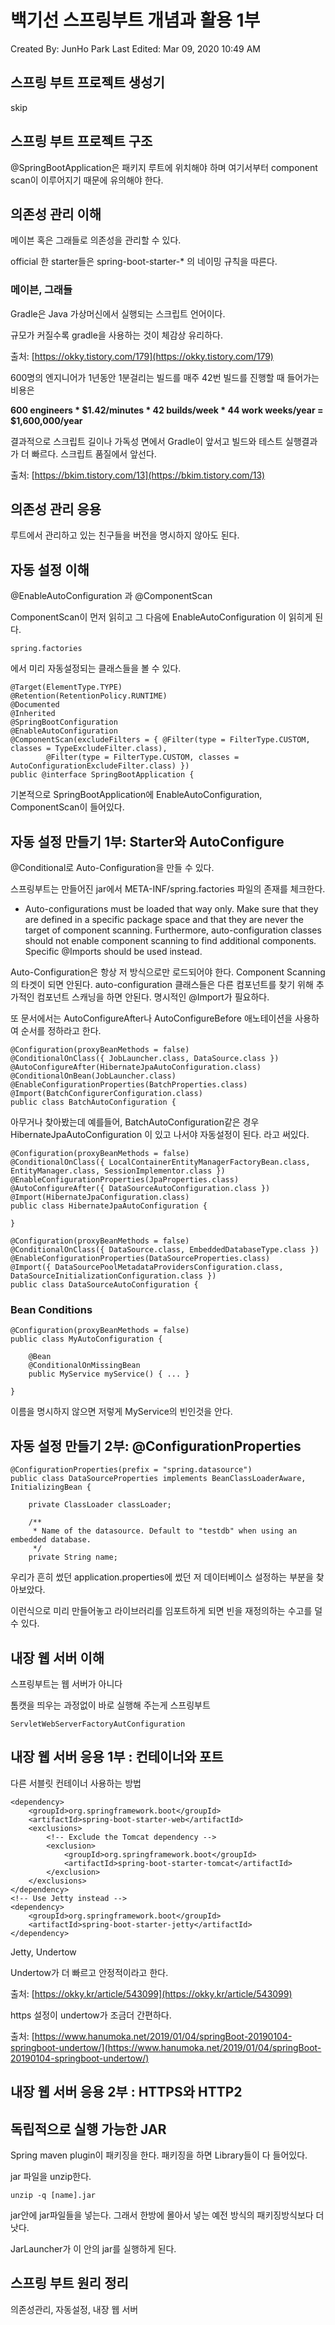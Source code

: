 # 백기선 스프링부트 개념과 활용 1부

Created By: JunHo Park
Last Edited: Mar 09, 2020 10:49 AM

## 스프링 부트 프로젝트 생성기

skip

## 스프링 부트 프로젝트 구조

@SpringBootApplication은 패키지 루트에 위치해야 하며 여기서부터 component scan이 이루어지기 때문에 유의해야 한다.

## 의존성 관리 이해

메이븐 혹은 그래들로 의존성을 관리할 수 있다.

official 한 starter들은 spring-boot-starter-* 의 네이밍 규칙을 따른다.

### 메이븐, 그래들

Gradle은 Java 가상머신에서 실행되는 스크립트 언어이다.

규모가 커질수록 gradle을 사용하는 것이 체감상 유리하다.

출처: [https://okky.tistory.com/179](https://okky.tistory.com/179)

600명의 엔지니어가 1년동안 1분걸리는 빌드를 매주 42번 빌드를 진행할 때 들어가는 비용은

**600 engineers * $1.42/minutes * 42 builds/week * 44 work weeks/year = $1,600,000/year**

결과적으로 스크립트 길이나 가독성 면에서 Gradle이 앞서고 빌드와 테스트 실행결과가 더 빠르다. 스크립트 품질에서 앞선다.

출처: [https://bkim.tistory.com/13](https://bkim.tistory.com/13)

## 의존성 관리 응용

루트에서 관리하고 있는 친구들을 버전을 명시하지 않아도 된다.

## 자동 설정 이해

@EnableAutoConfiguration 과 @ComponentScan

ComponentScan이 먼저 읽히고 그 다음에 EnableAutoConfiguration 이 읽히게 된다.

    spring.factories

에서 미리 자동설정되는 클래스들을 볼 수 있다.

    @Target(ElementType.TYPE)
    @Retention(RetentionPolicy.RUNTIME)
    @Documented
    @Inherited
    @SpringBootConfiguration
    @EnableAutoConfiguration
    @ComponentScan(excludeFilters = { @Filter(type = FilterType.CUSTOM, classes = TypeExcludeFilter.class),
    		@Filter(type = FilterType.CUSTOM, classes = AutoConfigurationExcludeFilter.class) })
    public @interface SpringBootApplication {

기본적으로 SpringBootApplication에 EnableAutoConfiguration, ComponentScan이 들어있다.

## 자동 설정 만들기 1부: Starter와 AutoConfigure

@Conditional로 Auto-Configuration을 만들 수 있다.

스프링부트는 만들어진 jar에서  META-INF/spring.factories 파일의 존재를 체크한다.

- Auto-configurations must be loaded that way only. Make sure that they are defined in a specific package space and that they are never the target of component scanning. Furthermore, auto-configuration classes should not enable component scanning to find additional components. Specific @Imports should be used instead.

Auto-Configuration은 항상 저 방식으로만 로드되어야 한다. Component Scanning의 타겟이 되면 안된다. auto-configuration 클래스들은 다른 컴포넌트를 찾기 위해 추가적인 컴포넌트 스캐닝을 하면 안된다. 명시적인 @Import가 필요하다.

또 문서에서는 AutoConfigureAfter나 AutoConfigureBefore 애노테이션을 사용하여 순서를 정하라고 한다.

    @Configuration(proxyBeanMethods = false)
    @ConditionalOnClass({ JobLauncher.class, DataSource.class })
    @AutoConfigureAfter(HibernateJpaAutoConfiguration.class)
    @ConditionalOnBean(JobLauncher.class)
    @EnableConfigurationProperties(BatchProperties.class)
    @Import(BatchConfigurerConfiguration.class)
    public class BatchAutoConfiguration {

아무거나 찾아봤는데 예를들어, BatchAutoConfiguration같은 경우 HibernateJpaAutoConfiguration 이 있고 나서야 자동설정이 된다. 라고 써있다.

    @Configuration(proxyBeanMethods = false)
    @ConditionalOnClass({ LocalContainerEntityManagerFactoryBean.class, EntityManager.class, SessionImplementor.class })
    @EnableConfigurationProperties(JpaProperties.class)
    @AutoConfigureAfter({ DataSourceAutoConfiguration.class })
    @Import(HibernateJpaConfiguration.class)
    public class HibernateJpaAutoConfiguration {

    }

    @Configuration(proxyBeanMethods = false)
    @ConditionalOnClass({ DataSource.class, EmbeddedDatabaseType.class })
    @EnableConfigurationProperties(DataSourceProperties.class)
    @Import({ DataSourcePoolMetadataProvidersConfiguration.class, DataSourceInitializationConfiguration.class })
    public class DataSourceAutoConfiguration {

### Bean Conditions

    @Configuration(proxyBeanMethods = false)
    public class MyAutoConfiguration {

        @Bean
        @ConditionalOnMissingBean
        public MyService myService() { ... }

    }

이름을 명시하지 않으면 저렇게 MyService의 빈인것을 안다.

## 자동 설정 만들기 2부: @ConfigurationProperties

    @ConfigurationProperties(prefix = "spring.datasource")
    public class DataSourceProperties implements BeanClassLoaderAware, InitializingBean {

    	private ClassLoader classLoader;

    	/**
    	 * Name of the datasource. Default to "testdb" when using an embedded database.
    	 */
    	private String name;

우리가 흔히 썼던 application.properties에 썼던 저 데이터베이스 설정하는 부분을 찾아보았다.

이런식으로 미리 만들어놓고 라이브러리를 임포트하게 되면 빈을 재정의하는 수고를 덜 수 있다.

## 내장 웹 서버 이해

스프링부트는 웹 서버가 아니다

톰캣을 띄우는 과정없이 바로 실행해 주는게 스프링부트

    ServletWebServerFactoryAutConfiguration

## 내장 웹 서버 응용 1부 : 컨테이너와 포트

다른 서블릿 컨테이너 사용하는 방법

    <dependency>
        <groupId>org.springframework.boot</groupId>
        <artifactId>spring-boot-starter-web</artifactId>
        <exclusions>
            <!-- Exclude the Tomcat dependency -->
            <exclusion>
                <groupId>org.springframework.boot</groupId>
                <artifactId>spring-boot-starter-tomcat</artifactId>
            </exclusion>
        </exclusions>
    </dependency>
    <!-- Use Jetty instead -->
    <dependency>
        <groupId>org.springframework.boot</groupId>
        <artifactId>spring-boot-starter-jetty</artifactId>
    </dependency>

Jetty, Undertow

Undertow가 더 빠르고 안정적이라고 한다.

출처: [https://okky.kr/article/543099](https://okky.kr/article/543099)

https 설정이 undertow가 조금더 간편하다.

출처: [https://www.hanumoka.net/2019/01/04/springBoot-20190104-springboot-undertow/](https://www.hanumoka.net/2019/01/04/springBoot-20190104-springboot-undertow/)

## 내장 웹 서버 응용 2부 : HTTPS와 HTTP2

## 독립적으로 실행 가능한 JAR

Spring maven plugin이 패키징을 한다. 패키징을 하면 Library들이 다 들어있다.

jar 파일을 unzip한다.

    unzip -q [name].jar

jar안에 jar파일들을 넣는다. 그래서 한방에 몰아서 넣는 예전 방식의 패키징방식보다 더 낫다.

JarLauncher가 이 안의 jar를 실행하게 된다.

## 스프링 부트 원리 정리

의존성관리, 자동설정, 내장 웹 서버
